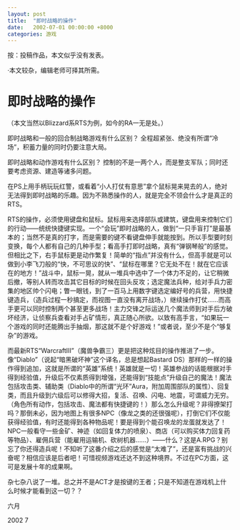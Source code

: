 ```yaml
---
layout: post
title:  "即时战略的操作"
date:   2002-07-01 00:00:00 +8000
categories: 游戏
---
```


按：投稿作品，本文似乎没有发表。

·本文较杂，编辑老师可择其所需。

# 即时战略的操作

（本文当然以Blizzard系RTS为例，如今的RA一无是处。）

即时战略和一般的回合制战略游戏有什么区别？
全程超紧张、绝没有所谓“冷场”，积蓄力量的同时仍要注意大局。

即时战略和动作游戏有什么区别？
控制的不是一两个人，而是整支军队；同时还要考虑资源、建造等诸多问题。

在PS上用手柄玩玩红警，或看着“小人打仗有意思”拿个鼠标晃来晃去的人，绝对无法得到即时战略的乐趣。因为不熟悉操作的人，就是完全不领会什么才是真正的RTS。

RTS的操作，必须使用键盘和鼠标。鼠标用来选择部队或建筑，键盘用来控制它们的行动——统统快捷键实现。一个“会玩”即时战略的人，做到“一只手盲打”是最基本的；当然不是真的打字，而是需要的键不看键盘伸手就能按到。所以手型要时刻变换，每个人都有自己的几种手型；看高手打即时战略，真有“弹钢琴般”的感觉。但相比之下，右手鼠标更是动作繁复！简单的“指点”并没有什么，但高手就是可以做到小李飞刀般的“快，不可思议的快”、“鼠标在哪里？它无处不在！就在它应该在的地方！”战斗中，鼠标一晃，就从一堆兵中选中了一个体力不足的，让它稍微后撤，等别人转而攻击其它目标的时候在回头反攻；选定魔法兵种，给对手兵力密集的地区帅个闪电；瞥一眼钱，到了一百马上用数字键选定编好号的兵营，用快捷键造兵，（造兵过程一秒搞定，而视图一直没有离开战场，）继续操作打仗……而高手更可以同时控制两个甚至更多战场！主力交锋之际运送几个魔法师到对手后方破坏经济，让侦察兵查看对手占矿情形，真正随心所欲。以致有高手言，“如果玩一个游戏的同时还能腾出手抽烟，那这就不是个好游戏！”或者说，至少不是个“够复杂”的游戏。

而最新RTS“WarcraftIII”（魔兽争霸三）更是把这种炫目的操作推进了一步。像“Diablo”（说起“暗黑破坏神”这个译名，总是想起Bastard DS）那样的一样的操作得到追加，这就是所谓的“英雄”系统！英雄就是一切！英雄参战的话能根据对手得到经验值，升级后不仅素质得到增强，还能得到“技能点”升级自己的魔法！魔法包括攻击类、辅助类（Diablo中的所谓“光环”Aura，附加周围部队的属性）、回复类，而且升级到六级后可以修得大招，复活、召唤、闪电、地震，可谓威力无穷。（角色所有动作，包括攻击、魔法都有快捷键的！）那么怎么升级呢？非得撩架打吗？那倒未必，因为地图上有很多NPC（像龙之类的还很强呢），打倒它们不仅能获得经验值，有时还能得到各种物品呢！要是得到个能召唤龙的龙蛋就发达了！NPC一般看守一些金矿、神迹（如回复体力的喷泉）、商店（可以购买体力回复药等物品）、雇佣兵营（能雇用运输机、砍树机器……）——什么？这是A.RPG？别忘了你还得造兵呢！不知听了这番介绍之后的感觉是“太难了”，还是富有挑战的兴奋呢？相信应该是后者吧！可惜视频游戏还达不到这种境界。不过在PC方面，这可是发展十年的成果啊。

杂七杂八说了一堆。总之并不是ACT才是按键的王者；只是不知道在游戏机上什么时候才能看到这一切？？



六月

2002 7